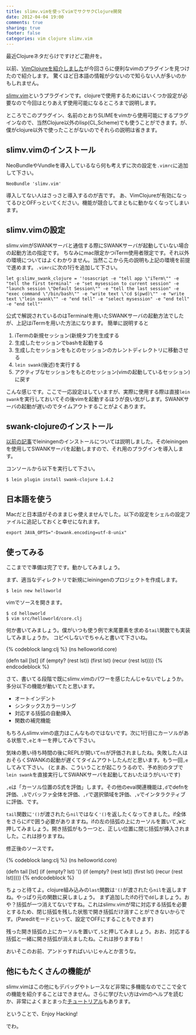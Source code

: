 ```yaml
---
title: slimv.vimを使ってvimでサクサクClojure開発
date: 2012-04-04 19:00
comments: true
sharing: true
footer: false
categories: vim clojure slimv.vim
---
```


最近Clojureネタだらけですけどご勘弁を。

以前、[VimClojureを紹介しました][1]が今回さらに便利なvimのプラグインを見つけたので紹介します。
驚くほど日本語の情報が少ないので知らない人が多いのかもしれません。

[slimv.vim][2]というプラグインです。clojureで使用するためにはいくつか設定が必要なので今回はとりあえず使用可能になるところまで説明します。

ところでこのプラグイン、名前のとおりSLIMEをvimから使用可能にするプラグインなので、当然Clojure以外のlisp(CL,Scheme)でも使うことができます。が、僕がclojure以外で使ったことがないのでそれらの説明は省きます。

[1]: /blog/2012/03/17/clojure-leiningen-vimclojure.html
[2]: http://www.vim.org/scripts/script.php?script_id=2531
## slimv.vimのインストール

NeoBundleやVundleを導入しているなら何も考えずに次の設定を`.vimrc`に追加して下さい。

```
NeoBundle 'slimv.vim'
```

導入してない人はさっさと導入するのが吉です。
あ、VimClojureが有効になってるひとOFFっといてください。機能が競合してまともに動かなくなってしまいます。

## slimv.vimの設定

slimv.vimがSWANKサーバと通信する際にSWANKサーバが起動していない場合の起動方法の指定です。
ちなみにmac限定かつiTerm使用者限定です。それ以外の環境についてはよくわかりません。当然ここから先の説明も上記の環境を前提で進めます。`.vimrc`に次の1行を追加して下さい。

```
let g:slimv_swank_clojure = '!osascript -e "tell app \"iTerm\"" -e "tell the first terminal" -e "set mysession to current session" -e "launch session \"Default Session\"" -e "tell the last session" -e "exec command \"/bin/bash\"" -e "write text \"cd $(pwd)\"" -e "write text \"lein swank\"" -e "end tell" -e "select mysession" -e "end tell" -e "end tell"'
```

公式で解説されているのはTerminalを用いたSWANKサーバの起動方法でしたが、上記はiTermを用いた方法になります。
簡単に説明すると

1. iTermの新規セッション(新規タブ)を生成する
2. 生成したセッションでbashを起動する
3. 生成したセッションをもとのセッションのカレントディレクトリに移動させる
4. `lein swank`(後述)を実行する
5. アクティブなセッションをもとのセッション(vimの起動しているセッション)に戻す

こんな感じです。ここで一応設定はしていますが、実際に使用する際は直接`lein swank`を実行しておいてその後vimを起動するほうが良い気がします。SWANKサーバの起動が遅いのでタイムアウトすることがよくあります。

## swank-clojureのインストール

[以前の記事][1]でleiningenのインストールについては説明しました。そのleiningenを使用してSWANKサーバを起動しますので、それ用のプラグインを導入します。

コンソールから以下を実行して下さい。

```
$ lein plugin install swank-clojure 1.4.2
```

## 日本語を使う

Macだと日本語がそのままじゃ使えませんでした。以下の設定をシェルの設定ファイルに追記しておくと幸せになれます。

```
export JAVA_OPTS="-Dswank.encoding=utf-8-unix"
```

## 使ってみる

ここまでで準備は完了です。動かしてみましょう。

まず、適当なディレクトリで新規にleiningenのプロジェクトを作成します。

```
$ lein new helloworld
```

vimでソースを開きます。

```
$ cd helloworld
$ vim src/helloworld/core.clj
```

何か書いてみましょう。僕がいつも使う例で末尾要素を求める`tail`関数でも実装してみましょうか。
コピペしないでちゃんと書いて下さいね。

{% codeblock lang:clj %}
(ns helloworld.core)

(defn tail [lst]
  (if (empty? (rest lst))
    (first lst)
    (recur (rest lst))))
{% endcodeblock %}

さて、書いてる段階で既にslimv.vimのパワーを感じたんじゃないでしょうか。多分以下の機能が動いてたと思います。

* オートインデント
* シンタックスカラーリング
* 対応する括弧の自動挿入
* 関数の補完機能

もちろんslimv.vimの底力はこんなものではないです。次に1行目にカーソルがある状態で`,e`とキーを押してみて下さい。

気味の悪い待ち時間の後にREPLが開いて`ns`が評価されましたね。失敗した人はおそらくSWANKの起動が遅くてタイムアウトしたんだと思います。もう一回`,e`してみて下さい。
(とまあ、こういうことが起こりうるので、予め別のタブで`lein swank`を直接実行してSWANKサーバを起動しておいたほうがいいです)

`,e`は「カーソル位置のS式を評価」します。その他のeval関連機能は`,d`でdefnを評価、`,b`でバッファ全体を評価、`,r`で選択領域を評価、`,v`でインタラクティブに評価、です。

`tail`関数に`'()`が渡されたら`nil`ではなく`'()`を返したくなってきました。if全体をさらにifで囲う必要がありますね。ifの左の括弧の上にカーソルを置いて`,W`と押してみましょう。開き括弧がもう一つと、正しい位置に閉じ括弧が挿入されました。これは捗りますね。

修正後のソースです。

{% codeblock lang:clj %}
(ns helloworld.core)

(defn tail [lst]
  (if (empty? lst)
    '()
    (if (empty? (rest lst))
      (first lst)
      (recur (rest lst)))))
{% endcodeblock %}

ちょっと待てよ。clojure組み込みの`last`関数は`'()`が渡されたら`nil`を返しますね。やっぱり元の関数に戻しましょう。
まず追加したifの行で`dd`しましょう。おや？括弧が一つ消えてないですね。これはslimv.vimが常に対応する括弧を必要とするため、閉じ括弧を残した状態で開き括弧だけ消すことができないからです。(Pareditモードといって、設定でOFFにすることもできます)

残った開き括弧の上にカーソルを置いて`,S`と押してみましょう。おお、対応する括弧と一緒に開き括弧が消えましたね。これは捗りますね！

おいそこのお前、アンドゥすればいいじゃんとか言うな。

## 他にもたくさんの機能が

slimv.vimはこの他にもデバッグやトレースなど非常に多機能なのでここで全ての機能を紹介することはできません。さらに学びたい方はvimのヘルプを読むか、非常によくまとまった[チュートリアル][3]もあります。

ということで、Enjoy Hacking!

でわ。

[3]: http://kovisoft.bitbucket.org/tutorial.html
